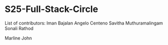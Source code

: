 # S25-Full-Stack-Circle

List of contributors:
Iman Bajalan
Angelo Centeno
Savitha Muthuramalingam
Sonali Rathod

Marline John

